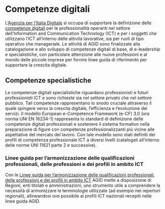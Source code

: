 # Competenze digitali
L’[Agenzia per l’Italia Digitale](https://www.agid.gov.it) si occupa di
supportare la definizione delle [competenze
digitali](https://docs.italia.it/agid/competenze-digitali) per le
professionalità operanti nel settore dell’Information and Communication
Technology (ICT) e per i soggetti che utilizzano l’ICT all’interno delle
attività lavorative, sia per ruoli di tipo operativo che manageriale. Le
attività di AGID sono finalizzate alla catalogazione e allo sviluppo  di
competenze digitali di base, di e-leadership e specialistiche, con particolare
attenzione alle nuove professioni e al mondo delle piccole imprese per fornire
linee guida di riferimento per supportare la crescita digitale.

##	Competenze specialistiche
Le competenze digitali specialistiche riguardano professionisti e futuri
professionisti ICT e sono richieste sia nel settore privato che nel settore
pubblico. Tali competenze rappresentano lo snodo cruciale attraverso il quale
spingere verso la crescita digitale, l’efficienza e l’evoluzione dei servizi. Il
modello European e-Competence Framework (e-CF) 3.0 (ora norma UNI EN 16234-1)
rappresenta lo standard di definizione delle competenze digitali professionali e
sostenere il sistema formativo nella preparazione di figure con competenze
professionalizzanti più vicine alle aspettative del mercato del lavoro. Con tale
modello sono stati definiti dei profili di competenza professionale ICT a
diversi livelli (catalogati all’interno delle norme UNI 11621 parte 2 e
successive).

### Linee guida per l’armonizzazione delle qualificazioni professionali, delle professioni e dei profili in ambito ICT
Con le [Linee guida per l’armonizzazione delle qualificazioni professionali,
delle professioni e dei profili in ambito
ICT](https://docs.italia.it/agid/competenze-digitali/lg-competenze-digitali-specialistiche-armonizzazione-docs)
AGID mette a disposizione di Regioni, enti titolati e amministrazioni, uno
strumento utile a comprendere la necessità di armonizzare le terminologie
utilizzate (ad esempio nei repertori regionali), allineandosi ove possibile ai
profili ICT nazionali recepiti nelle linee guida AGID.
